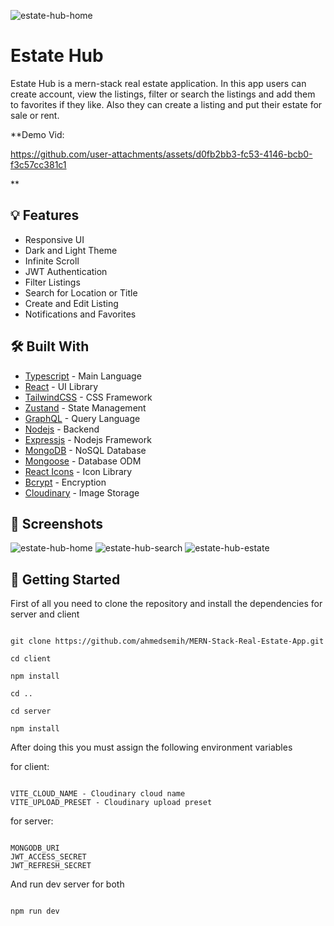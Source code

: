 ![estate-hub-home](https://github.com/ahmedsemih/MERN-Stack-Real-Estate-App/assets/102798814/a64cdbd4-7faa-4ae7-8f28-e60643387120)

# Estate Hub 

Estate Hub is a mern-stack real estate application. In this app users can create account, view the listings, filter or search the listings and add them to favorites if they like. Also they can create a listing and put their estate for sale or rent.

**Demo Vid:

https://github.com/user-attachments/assets/d0fb2bb3-fc53-4146-bcb0-f3c57cc381c1

 **

## :bulb: Features

- Responsive UI
- Dark and Light Theme
- Infinite Scroll
- JWT Authentication
- Filter Listings
- Search for Location or Title
- Create and Edit Listing
- Notifications and Favorites

## :hammer_and_wrench: Built With

- [Typescript](https://www.typescriptlang.org/) - Main Language
- [React](https://reactjs.org/) - UI Library
- [TailwindCSS](https://tailwindcss.com/) - CSS Framework
- [Zustand](https://zustand-demo.pmnd.rs/) - State Management
- [GraphQL](https://graphql.org/) - Query Language
- [Nodejs](https://nodejs.org/en) - Backend
- [Expressjs](https://expressjs.com/) - Nodejs Framework
- [MongoDB](https://www.mongodb.com/) - NoSQL Database
- [Mongoose](https://mongoosejs.com/) - Database ODM
- [React Icons](https://react-icons.github.io/react-icons/) - Icon Library
- [Bcrypt](https://www.npmjs.com/package/bcryptjs) - Encryption
- [Cloudinary](https://www.cloudinary.com/) - Image Storage

## :camera_flash: Screenshots
![estate-hub-home](https://github.com/ahmedsemih/MERN-Stack-Real-Estate-App/assets/102798814/2f14a18e-489f-4064-a231-ddca59ce8b63)
![estate-hub-search](https://github.com/ahmedsemih/MERN-Stack-Real-Estate-App/assets/102798814/314ae60b-d111-4d27-b088-db5d60f3e83c)
![estate-hub-estate](https://github.com/ahmedsemih/MERN-Stack-Real-Estate-App/assets/102798814/0ca1cc43-9a72-48af-a77d-294a746e89b2)

## :triangular_flag_on_post: Getting Started

First of all you need to clone the repository and install the dependencies for server and client

```shell

git clone https://github.com/ahmedsemih/MERN-Stack-Real-Estate-App.git

cd client

npm install

cd ..

cd server

npm install

```

After doing this you must assign the following environment variables

for client:

```shell

VITE_CLOUD_NAME - Cloudinary cloud name
VITE_UPLOAD_PRESET - Cloudinary upload preset

```

for server:

```shell

MONGODB_URI
JWT_ACCESS_SECRET
JWT_REFRESH_SECRET

```

And run dev server for both

```shell

npm run dev

```



